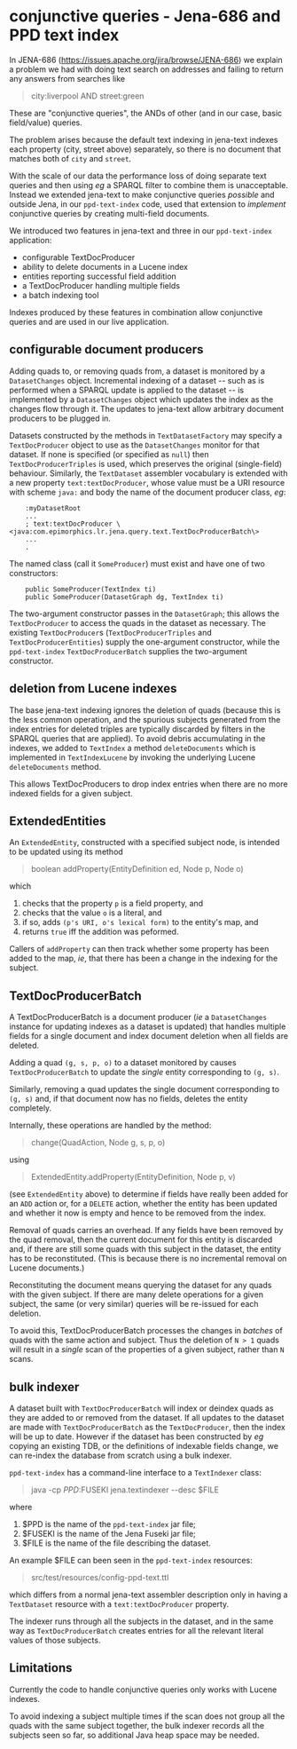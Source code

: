 # conjunctive queries - Jena-686 and PPD text index 

In JENA-686 (https://issues.apache.org/jira/browse/JENA-686)
we explain a problem we had with doing text search on
addresses and failing to return any answers from searches
like

> city:liverpool AND street:green

These are "conjunctive queries", the ANDs of other
(and in our case, basic field/value) queries.

The problem arises because the default text indexing in 
jena-text indexes each property (city, street above) 
separately, so there is no document that matches both of 
`city` and `street`.

With the scale of our data the performance loss of
doing separate text queries and then using *eg* a SPARQL filter
to combine them is unacceptable. Instead we 
extended jena-text to make conjunctive queries *possible*
and outside Jena, in our `ppd-text-index` code, used that extension to 
*implement* conjunctive queries by creating multi-field
documents.

We introduced two features in jena-text and three in
our `ppd-text-index` application:

* configurable TextDocProducer
* ability to delete documents in a Lucene index
* entities reporting successful field addition
* a TextDocProducer handling multiple fields
* a batch indexing tool

Indexes produced by these features in combination
allow conjunctive queries and are used in
our live application. 

## configurable document producers

Adding quads to, or removing quads from, a dataset is
monitored by a `DatasetChanges` object. Incremental
indexing of a dataset -- such as is performed 
when a SPARQL update is applied to the dataset -- 
is implemented by a `DatasetChanges`
object which updates the index as the changes flow
through it. The updates to jena-text allow arbitrary
document producers to be plugged in.

Datasets constructed by the methods in
`TextDatasetFactory` may specify a `TextDocProducer`
object to use as the `DatasetChanges` monitor for that
dataset. If none is specified (or specified as `null`)
then `TextDocProducerTriples` is used, which preserves
the original (single-field) behaviour. 
Similarly, the `TextDataset` 
assembler vocabulary is extended with a
new property `text:textDocProducer`, whose value must be
a URI resource with scheme `java:` and body the name
of the document producer class, *eg*:

		:myDatasetRoot
		... 
		; text:textDocProducer \<java:com.epimorphics.lr.jena.query.text.TextDocProducerBatch\> 
		...
		.

The named class (call it `SomeProducer`) must exist and have 
one of two constructors:

		public SomeProducer(TextIndex ti)
		public SomeProducer(DatasetGraph dg, TextIndex ti)

The two-argument constructor passes in the `DatasetGraph`;
this allows the `TextDocProducer` to access the quads
in the dataset as necessary. The existing `TextDocProducer`s
(`TextDocProducerTriples` and `TextDocProducerEntities`)
supply the one-argument constructor, while the
`ppd-text-index` `TextDocProducerBatch` supplies the
two-argument constructor. 

## deletion from Lucene indexes

The base jena-text indexing ignores the deletion of quads (because
this is the less common operation, and the spurious subjects generated
from the index entries for deleted triples are typically discarded
by filters in the SPARQL queries that are applied). To avoid debris
accumulating in the indexes, we added to `TextIndex` a method
`deleteDocuments` which is implemented in `TextIndexLucene` by
invoking the underlying Lucene `deleteDocuments` method. 

This allows TextDocProducers to drop index entries when there are
no more indexed fields for a given subject.

## ExtendedEntities

An `ExtendedEntity`, constructed with a specified subject node,
is intended to be updated using its method

> boolean addProperty(EntityDefinition ed, Node p, Node o)

which 

1. checks that the property `p` is a field property, and
2. checks that the value `o` is a literal, and
3. if so, adds `(p's URI, o's lexical form)` to the entity's map, and
4. returns `true` iff the addition was peformed.

Callers of `addProperty` can then track whether some
property has been added to the map, *ie*, that there
has been a change in the indexing for the subject.

## TextDocProducerBatch

A TextDocProducerBatch is a document producer
(*ie* a `DatasetChanges` instance for updating
indexes as a dataset is updated)
that handles multiple fields for a single document
and index document deletion when all fields are
deleted.

Adding a quad `(g, s, p, o)` to a dataset monitored by
causes `TextDocProducerBatch` to update the *single* 
entity corresponding to `(g, s)`.

Similarly, removing a quad updates the single 
document corresponding to `(g, s)` and, if that document
now has no fields, deletes the entity completely.

Internally, these operations are handled by the method:

> change(QuadAction, Node g, s, p, o)

using

> ExtendedEntity.addProperty(EntityDefinition, Node p, v)

(see `ExtendedEntity` above)
to determine if fields have really been added for
an `ADD` action or, for a `DELETE` action, whether
the entity has been updated and whether it now is
empty and hence to be removed from the index.

Removal of quads carries an overhead. If any
fields have been removed by the quad removal,
then the current document for this entity is discarded
and, if there are still some quads with this subject
in the dataset,
the entity has to be reconstituted. (This is because
there is no incremental removal on Lucene documents.)

Reconstituting the document means querying the dataset
for any quads with the given subject. If there are
many delete operations for a given subject, the same
(or very similar) queries will be re-issued for each
deletion.

To avoid this, TextDocProducerBatch processes the
changes in *batches* of quads with the same action and
subject. Thus the deletion of `N > 1` quads will
result in a *single* scan of the properties of a
given subject, rather than `N` scans.

## bulk indexer

A dataset built with `TextDocProducerBatch` will index
or deindex quads as they are added to or removed from 
the dataset. If all updates to the dataset are made
with `TextDocProducerBatch` as the `TextDocProducer`,
then the index will be up to
date. However if the dataset has been constructed by
*eg* copying an existing TDB, or the definitions of 
indexable fields change, we can re-index the database
from scratch using a bulk indexer.

`ppd-text-index` has a command-line interface to
a `TextIndexer` class:

> java -cp $PPD:$FUSEKI jena.textindexer --desc $FILE 

where

1. $PPD is the name of the `ppd-text-index` jar file;
2. $FUSEKI is the name of the Jena Fuseki jar file;
3. $FILE is the name of the file describing the dataset.

An example $FILE can been seen in the `ppd-text-index`
resources:

> src/test/resources/config-ppd-text.ttl

which differs from a normal jena-text assembler
description only in having a `TextDataset` resource
with a `text:textDocProducer` property.

The indexer runs through
all the subjects in the dataset, and in the same
way as `TextDocProducerBatch` creates entries for 
all the relevant literal
values of those subjects.

## Limitations

Currently the code to handle conjunctive queries
only works with Lucene indexes.

To avoid indexing a subject multiple times if
the scan does not group all the quads with the 
same subject together, the bulk indexer records all
the subjects seen so far, so additional Java heap 
space may be needed.


